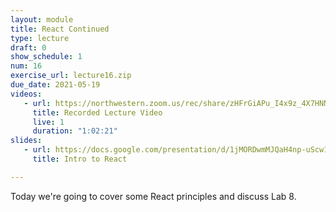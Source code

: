 ```yaml
---
layout: module
title: React Continued
type: lecture
draft: 0
show_schedule: 1
num: 16
exercise_url: lecture16.zip
due_date: 2021-05-19
videos: 
   - url: https://northwestern.zoom.us/rec/share/zHFrGiAPu_I4x9z_4X7HNNi47sYAb4Qx3sDkbf6A8kaccQEppqBDUKPBwFzAmyyq.HgcwKGLll7i5I5X7
     title: Recorded Lecture Video
     live: 1
     duration: "1:02:21"
slides:
   - url: https://docs.google.com/presentation/d/1jMORDwmMJQaH4np-uScw1xCcA4CmGOfkt_XszKj6oXA/edit?usp=sharing
     title: Intro to React

---
```


Today we're going to cover some React principles and discuss Lab 8.